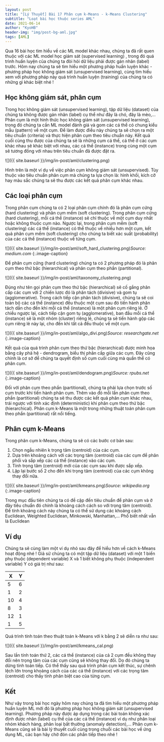 ```yaml
---
layout: post
title: "[Lý Thuyết] Bài 17 Phân cụm k-Means - k-Means Clustering"
subtitle: "Loạt bài học thuộc series AML"
date: 2021-06-14
author: "KyoHB"
header-img: "img/post-bg-aml.jpg"
tags: [AML]
---
```


Qua 16 bài học tìm hiểu về các ML model khác nhau, chúng ta đã rất quen thuộc với các ML model học giám sát (supervised learning)
, trong đó quá trình huấn luyện của chúng ta đòi hỏi dữ liệu phải được gán nhãn (label) trước. Hôm nay chúng ta sẽ tìm hiểu một phương pháp huấn luyện khác - phương pháp
học không giám sát (unsupervised learning), cùng tìm hiểu xem với phương pháp này quá trình huấn luyện (training) của chúng ta có
những gì khác biệt nhé !

## Học không giám sát, phân cụm

Trong học không giám sát (unsupervised learning), tập dữ liệu (dataset) của chúng ta không được gán nhãn (label) cụ thể như đây là chó, đây là mèo,... 
Phân cụm là một hình thức học không giám sát (unsupervised learning), trong đó chúng ta cần ML model đánh giá và gom các cá thể có chung kiểu mẫu (pattern) về một cụm. 
Để làm được điều này chúng ta sẽ chọn ra một tiêu chuẩn (criteria) và thực hiện phân cụm theo tiêu chuẩn này. Kết quả cuối cùng thu được của chúng ta sẽ là những 
cụm cá thế, cá thể ở các cụm khác nhau sẽ khác biệt với nhau, các cá thể (instance) trong cùng một cụm sẽ tương đồng với nhau trên tiêu chuẩn đã được đặt ra.

![]({{ site.baseurl }}/img/in-post/aml/clustering.png)


Hình trên là một ví dụ về việc phân cụm không giám sát (unsupervised). Tùy thuộc vào tiêu chuẩn phân cụm 
mà chúng ta lựa chọn là: hình khối, kích cỡ hay màu sắc chúng ta sẽ thu được các kết quả phân cụm khác nhau.

## Các loại phân cụm

Trong phân cụm chúng ta có 2 loại phân cụm chính đó là phân cụm cứng (hard clustering) và phân cụm mềm 
(soft clustering). Trong phân cụm cứng (hard clustering), mỗi cá thể (instance) sẽ chỉ thuộc về một cụm duy nhất hoặc 
không thuộc cụm nào. Ngược lại, trong phân cụm mềm (soft clustering) các cá thể (instance) có thể thuộc về nhiều hơn một cụm, kết quả
phân cụm mềm (soft clustering) cho chúng ta biết xác suất (probability) của các cá thể (instance) thuộc về từng cụm.

![]({{ site.baseurl }}/img/in-post/aml/soft_hard_clustering.png)*Source: medium.com*
{:.image-caption}

Để phân cụm cứng (hard clustering) chúng ta có 2 phương pháp đó là phân cụm theo thứ bậc (hierarchical) và phân cụm theo phần (partitional). 

![]({{ site.baseurl }}/img/in-post/aml/taxonomy_clustering.png)

Đúng như tên gọi phân cụm theo thứ bậc (hierarchical) sẽ cố gắng phân cấp các cụm với 2 chiến lược đó là phân tách (divisive) và gom tụ (agglomerative).
Trong cách tiếp cận phân tách (divisive), chúng ta sẽ coi toàn bộ các cá thể (instance) đều thuộc một cụm sau đó tiến hành phân tách dần
cho đến khi mỗi cá thể (instance) là một phân cụm riêng lẻ. Ở chiều ngược lại, cách tiếp cận gom tụ (agglomerative), ban đầu mỗi cá thể (instance) sẽ là một nhóm (cluster) riêng lẻ,
chúng ta sẽ tiến hành gộp các cụm riêng lẻ này lại, cho đến khi tất cả đều thuộc về một cụm.

![]({{ site.baseurl }}/img/in-post/aml/algo_divi.png)*Source: researchgate.net*
{:.image-caption}

Kết quả của quá trình phân cụm theo thứ bậc (hierarchical) được minh họa bằng cây phả hệ - dendrogram, biểu thị phân cấp giữa các cụm. Đây cũng chính là cơ sở để chúng ta quyết định
số cụm cuối cùng mà quần thể có phân cụm.

![]({{ site.baseurl }}/img/in-post/aml/dendogram.png)*Source: rpubs.net*
{:.image-caption}

Đối với phân cụm theo phần (partitional), chúng ta phải lựa chọn trước số cụm trước khi tiến hành phân cụm. Thêm vào đó mỗi lần phân cụm theo phần (partitional) chúng ta sẽ
thu được các kết quả phân cụm khác nhau, trái ngược với tính xác định (deterministic) khi phân cụm theo thứ bậc (hierarchical). Phân cụm k-Means là một trong những thuật toán
phân cụm theo phần (partitional) rất nổi tiếng.

## Phân cụm k-Means
Trong phân cụm k-Means, chúng ta sẽ có các bước cơ bản sau:
1. Chọn ngẫu nhiên k trọng tâm (centroid) của các cụm.
2. Dựa trên khoảng cách với các trọng tâm (centroid) của các cụm để phân phối và sắp xếp các cá thể (instance) vào các cụm.
3. Tính trọng tâm (centroid) mới của các cụm sau khi được sắp xếp.
4. Lặp lại bước số 2 cho đến khi trọng tâm (centroid) của các cụm không thay đổi nữa.

![]({{ site.baseurl }}/img/in-post/aml/kmeans.png)*Source: wikipedia.org*
{:.image-caption}

Trong mục đầu tiên chúng ta có đề cập đến tiêu chuẩn để phân cụm và ở đây tiêu chuẩn đó chính là khoảng cách cách so với trọng tâm 
(centroid). Để tính khoảng cách này chúng ta có thể sử dụng các khoảng cách Euclidean, Weighted Euclidean, Minkowski, Manhattan,... Phổ biết nhất vẫn là Euclidean

## Ví dụ
Chúng ta sẽ cùng làm một ví dụ nhỏ sau đây để hiểu hơn về cách k-Means hoạt động nhé !
Giả sử chúng ta có một tập dữ liệu (dataset) với một 1 biến phụ thuộc (dependent variable) X và 1 biết không phụ thuộc (independent variable) Y có giá trị như sau:


| X  | Y |
|----|---|
| 5  | 6 |
| 1  | 2 |
| 10 | 4 |
| 8  | 3 |
| 12 | 1 |
| 1  | 5 |

Quá trình tính toán theo thuật toán k-Means với k bằng 2 sẽ diễn ra như sau:

![]({{ site.baseurl }}/img/in-post/aml/kmeans_cal.png)

Sau lần tính toán thứ 2, các cá thể (instance) của cả 2 cụm đều không thay đổi nên trọng tâm của các cụm cũng sẽ không thay đổi. Do đó chúng ta dừng tính toán tiếp. Có thể thấy
sau quá trình phân cụm kết thúc, sự chênh lệch lớn trong khoảng cách của các cá thể (instance) với các trọng tâm (centroid) cho thấy tính phân biệt cao của từng cụm.

## Kết
Như vậy trong bài học ngày hôm nay chúng ta đã tìm hiểu một phương pháp huấn luyện ML mới đó là phương pháp học không giám sát (unsupervised learning). Phương pháp này
được áp dụng trong các bài toán không xác định được nhãn (label) cụ thể của các cá thể (instance) ví dụ như phân loại nhóm khách hàng, phân loại bất thường (anomaly detection),...
Phân cụm k-Means cũng sẽ là bài lý thuyết cuối cùng trong chuỗi các bài học về ứng dụng ML, các bạn hãy chờ đón các phần tiếp theo nhé !

